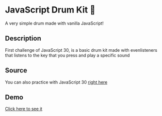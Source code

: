 # JavaScript Drum Kit 🥁

A very simple drum made with vanilla JavaScript!

## Description

First challenge of JavaScript 30, is a basic drum kit made with evenlisteners that listens to the key that you press and play a specific sound

## Source

You can also practice with JavaScript 30 [right here](https://javascript30.com)

## Demo

[Click here to see it](https://fl0rchus.github.io/JS-Drum-Kit/)
